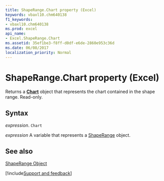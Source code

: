 ```yaml
---
title: ShapeRange.Chart property (Excel)
keywords: vbaxl10.chm640138
f1_keywords:
- vbaxl10.chm640138
ms.prod: excel
api_name:
- Excel.ShapeRange.Chart
ms.assetid: 35ef1be3-f8ff-d0df-e6de-2860e953c36d
ms.date: 06/08/2017
localization_priority: Normal
---
```



# ShapeRange.Chart property (Excel)

Returns a  **[Chart](Excel.Chart(object).md)** object that represents the chart contained in the shape range. Read-only.


## Syntax

_expression_. `Chart`

_expression_ A variable that represents a [ShapeRange](Excel.ShapeRange.md) object.


## See also


[ShapeRange Object](Excel.ShapeRange.md)

[!include[Support and feedback](~/includes/feedback-boilerplate.md)]